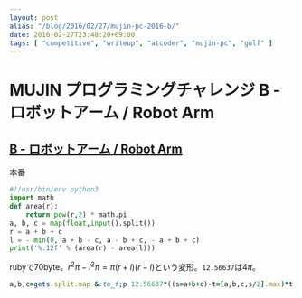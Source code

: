 ```yaml
---
layout: post
alias: "/blog/2016/02/27/mujin-pc-2016-b/"
date: 2016-02-27T23:48:20+09:00
tags: [ "competitive", "writeup", "atcoder", "mujin-pc", "golf" ]
---
```


# MUJIN プログラミングチャレンジ B - ロボットアーム / Robot Arm

## [B - ロボットアーム / Robot Arm](https://beta.atcoder.jp/contests/mujin-pc-2016/tasks/mujin_pc_2016_b)

本番

``` python
#!/usr/bin/env python3
import math
def area(r):
    return pow(r,2) * math.pi
a, b, c = map(float,input().split())
r = a + b + c
l = - min(0, a + b - c, a - b + c, - a + b + c)
print('%.12f' % (area(r) - area(l)))
```

rubyで70byte。$r^2\pi - l^2\pi = \pi(r+l)(r-l)$という変形。`12.56637`は$4\pi$。

``` ruby
a,b,c=gets.split.map &:to_f;p 12.56637*((s=a+b+c)-t=[a,b,c,s/2].max)*t
```
